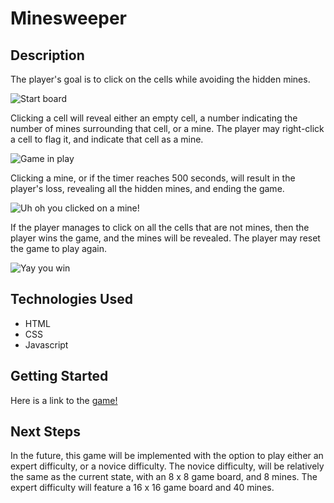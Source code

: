 # Minesweeper

## Description
The player's goal is to click on the cells while avoiding the hidden mines.

![Start board][startBoard]

[startBoard]: https://i.imgur.com/3fFhT9i.png


Clicking a cell will reveal either an empty cell, a number indicating the number of mines surrounding that cell, or a mine. The player may right-click a cell to flag it, and indicate that cell as a mine.

![Game in play][gameInPlay]

[gameInPlay]: https://i.imgur.com/njzfKya.png


Clicking a mine, or if the timer reaches 500 seconds, will result in the player's loss, revealing all the hidden mines, and ending the game.

![Uh oh you clicked on a mine!][gameLoss]

[gameLoss]: https://i.imgur.com/lU1wSLO.png


If the player manages to click on all the cells that are not mines, then the player wins the game, and the mines will be revealed. The player may reset the game to play again.

![Yay you win][gameWin]

[gameWin]: https://i.imgur.com/fPXTtFX.png

## Technologies Used

- HTML
- CSS
- Javascript


## Getting Started

Here is a link to the [game!](#)


## Next Steps

In the future, this game will be implemented with the option to play either an expert difficulty, or a novice difficulty. The novice difficulty, will be relatively the same as the current state, with an 8 x 8 game board, and 8 mines. The expert difficulty will feature a 16 x 16 game board and 40 mines.